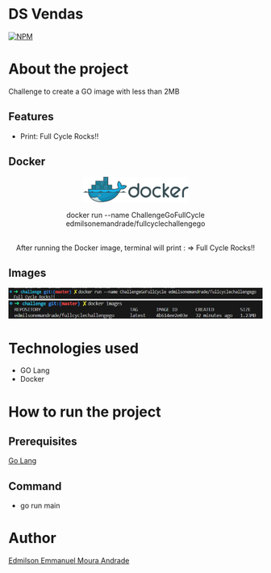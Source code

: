 # DS Vendas

[![NPM](https://img.shields.io/npm/l/react)](https://github.com/EdmilsonEMAndrade/projeto-sds3/blob/master/LICENSE)

# About the project

Challenge to create a GO image with less than 2MB

## Features

- Print: Full Cycle Rocks!!

## Docker

<div align='center'>
<img src="./assets/docker.png"  height="50" alt="docker"/> 
  <br/>
    <p>docker run --name ChallengeGoFullCycle edmilsonemandrade/fullcyclechallengego</p>
  <br/>
  After running the Docker image, terminal will print : => Full Cycle Rocks!!
</div>

## Images

<img src="./assets/terminal_running_docker.png" alt="terminal running docker and showing: Full Cycle Rocks!!"/>
<img src="./assets/terminal_showing_image_size.png" alt="terminal showing image size 1.23MB"/>

# Technologies used

- GO Lang
- Docker

# How to run the project

## Prerequisites

<a href="https://go.dev/doc/install" target="_blank">Go Lang</a>

## Command

- go run main

# Author

<a href="https://www.linkedin.com/in/eemandrade/" target="_blank">Edmilson Emmanuel Moura Andrade</a>
